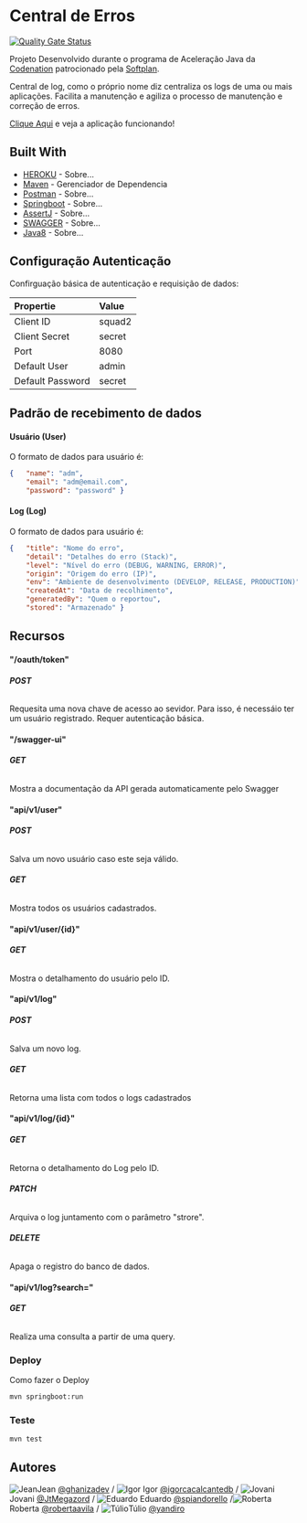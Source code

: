 # Central de Erros


[![Quality Gate Status](https://sonarcloud.io/api/project_badges/measure?project=ghanizadev_squad-2-ad-java-softplan-2&metric=alert_status)](https://sonarcloud.io/dashboard?id=ghanizadev_squad-2-ad-java-softplan-2)



Projeto Desenvolvido durante o programa de Aceleração Java da [Codenation](https://www.codenation.dev/) patrocionado pela [Softplan](https://www.softplan.com.br/). 

Central de log, como o próprio nome diz centraliza os logs de uma ou mais aplicações. Facilita a manutenção e agiliza o processo de manutenção e correção de erros.

 [Clique Aqui](https://dashboard.heroku.com/apps) e veja a aplicação funcionando!


## Built With

* [HEROKU](http://www.dropwizard.io/1.0.2/docs/) - Sobre...
* [Maven](https://maven.apache.org/) - Gerenciador de Dependencia
* [Postman](https://rometools.github.io/rome/) - Sobre...
* [Springboot](https://rometools.github.io/rome/) - Sobre...
* [AssertJ](https://rometools.github.io/rome/) - Sobre...
* [SWAGGER](https://rometools.github.io/rome/) - Sobre...
* [Java8](https://rometools.github.io/rome/) - Sobre...




## Configuração Autenticação

Confirguação básica de autenticação e requisição de dados:

 Propertie    | Value          
:----------------|:----------------
 Client ID      | squad2
 Client Secret  | secret         
 Port           | 8080 
 Default User | admin          
 Default Password   | secret         

## Padrão de recebimento de dados
#### Usuário (User)
O formato de dados para usuário é:
```json
{	"name": "adm",
	"email": "adm@email.com",
	"password": "password" }
```
#### Log (Log)
O formato de dados para usuário é:
```json
{	"title": "Nome do erro",
	"detail": "Detalhes do erro (Stack)",
	"level": "Nível do erro (DEBUG, WARNING, ERROR)",
	"origin": "Origem do erro (IP)",
	"env": "Ambiente de desenvolvimento (DEVELOP, RELEASE, PRODUCTION)",
	"createdAt": "Data de recolhimento",
	"generatedBy": "Quem o reportou",
	"stored": "Armazenado" }
```
## Recursos
#### "/oauth/token"
###### **POST**
Requesita uma nova chave de acesso ao sevidor. Para isso, é necessáio ter um usuário registrado. Requer autenticação básica.

#### "/swagger-ui"
###### **GET**
Mostra a documentação da API gerada automaticamente pelo Swagger

#### "api/v1/user"
###### **POST**
Salva um novo usuário caso este seja válido.
###### **GET**
Mostra todos os usuários cadastrados.

#### "api/v1/user/{id}"
###### **GET**
Mostra o detalhamento do usuário pelo ID.

#### "api/v1/log"
###### **POST**
Salva um novo log.
###### **GET**
Retorna uma lista com todos o logs cadastrados

#### "api/v1/log/{id}"
###### **GET**
Retorna o detalhamento do Log pelo ID.
###### **PATCH**
Arquiva o log juntamento com o parâmetro "strore".
###### **DELETE**
Apaga o registro do banco de dados.

#### "api/v1/log?search="
###### **GET**
Realiza uma consulta a partir de uma query.



### Deploy

Como fazer o Deploy

```bash
mvn springboot:run
```






### Teste




```
mvn test
```


## Autores

![Jean](https://avatars1.githubusercontent.com/u/50720434?s=40&v=4)Jean [@ghanizadev](https://github.com/ghanizadev)
/ ![Igor](https://avatars0.githubusercontent.com/u/12281063?s=40&v=4) Igor [@igorcacalcantedb](https://github.com/igorcavalcantedb) / ![Jovani](https://avatars3.githubusercontent.com/u/49798215?s=40&v=4)Jovani [@JtMegazord](https://github.com/JtMegazord) / 
![Eduardo](https://avatars0.githubusercontent.com/u/27643901?s=40&v=4) Eduardo [@spiandorello](https://github.com/spiandorello) /![Roberta](https://avatars0.githubusercontent.com/u/27643901?s=40&v=4) Roberta [@robertaavila](https://github.com/robertaavila) / ![Túlio](https://avatars0.githubusercontent.com/u/27643901?s=40&v=4)Túlio [@yandiro](https://github.com/yandiro)




